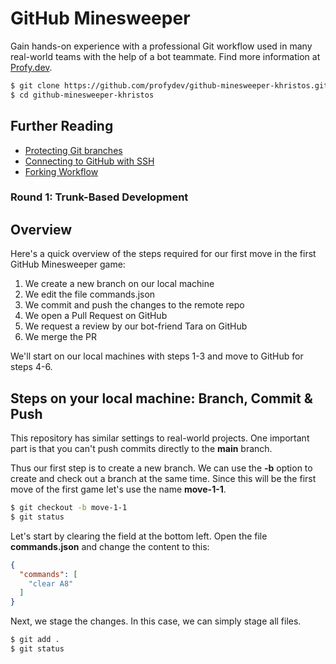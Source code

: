 # GitHub Minesweeper

Gain hands-on experience with a professional Git workflow used in many real-world teams with the help of a bot teammate. Find more information at [Profy.dev](https://profy.dev/project/github-minesweeper).


```sh
$ git clone https://github.com/profydev/github-minesweeper-khristos.git
$ cd github-minesweeper-khristos
```

## Further Reading

* [Protecting Git branches](https://spectralops.io/blog/how-to-set-up-git-branch-protection-rules/)
* [Connecting to GitHub with SSH](https://docs.github.com/en/github/authenticating-to-github/connecting-to-github-with-ssh)
* [Forking Workflow](https://www.atlassian.com/git/tutorials/comparing-workflows/forking-workflow)

### Round 1: Trunk-Based Development
## Overview

Here's a quick overview of the steps required for our first move in the first GitHub Minesweeper game:

1. We create a new branch on our local machine
2. We edit the file commands.json
3. We commit and push the changes to the remote repo
4. We open a Pull Request on GitHub
5. We request a review by our bot-friend Tara on GitHub
6. We merge the PR

We'll start on our local machines with steps 1-3 and move to GitHub for steps 4-6.

## Steps on your local machine: Branch, Commit & Push

This repository has similar settings to real-world projects. One important part is that you can't push commits directly to the **main** branch.

Thus our first step is to create a new branch. We can use the **-b** option to create and check out a branch at the same time. Since this will be the first move of the first game let's use the name **move-1-1**.

```sh
$ git checkout -b move-1-1
$ git status
```

Let's start by clearing the field at the bottom left. Open the file **commands.json** and change the content to this:

```json
{
  "commands": [
    "clear A8"
  ]
}
```

Next, we stage the changes. In this case, we can simply stage all files.

```sh
$ git add .
$ git status
```
